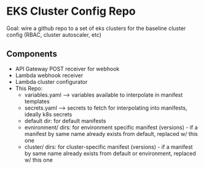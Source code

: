 # EKS Cluster Config Repo

Goal: wire a github repo to a set of eks clusters for the baseline cluster config (RBAC, cluster autoscaler, etc)

## Components
- API Gateway POST receiver for webhook
- Lambda webhook receiver
- Lambda cluster configurator
- This Repo:
	- variables.yaml --> variables available to interpolate in manifest templates
	- secrets.yaml --> secrets to fetch for interpolating into manifests, ideally k8s secrets
	- default dir: for default manifests
	- evnironment/<environment name> dirs: for environment specific manifest (versions) - if a manifest by same name already exists from default, replaced w/ this one
	- cluster/<cluster name> dirs: for cluster-specific manifest (versions) - if a manifest by same name already exists from default or environment, replaced w/ this one

